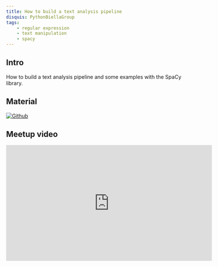 ```yaml
---
title: How to build a text analysis pipeline
disquis: PythonBiellaGroup
tags:
    - regular expression
    - text manipulation
    - spacy
---
```


## Intro

How to build a text analysis pipeline and some examples with the SpaCy library.

## Material

[![Github](https://img.shields.io/badge/GitHub-181717.svg?style=for-the-badge&logo=GitHub&logoColor=white)](https://github.com/PythonBiellaGroup/MaterialeSerate/tree/master/AnalisiTesto/Lezione3)

## Meetup video

<iframe width="560" height="315" src="https://www.youtube.com/embed/pSnow5cmHic?si=5gCTQh8LOtsOpWx1" title="YouTube video player" frameborder="0" allow="accelerometer; autoplay; clipboard-write; encrypted-media; gyroscope; picture-in-picture; web-share" allowfullscreen></iframe>